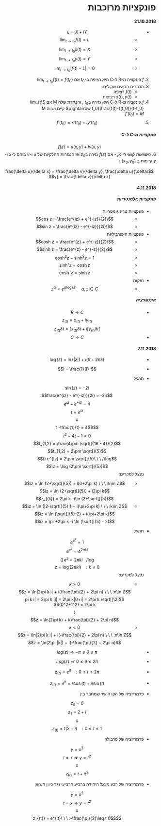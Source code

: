 <style>
    html {
        direction: rtl;
    }
    eqn, table, .katex, annotation {
        direction: ltr;
    }
</style>
# פונקציות מרוכבות
#### 21.10.2018
* $$L = X+ iY$$
    * $$\lim_{t \rightarrow t_0} f(t) = L$$
    * $$\lim_{t \rightarrow t_0} x(t) = X$$
    * $$\lim_{t \rightarrow t_0} y(t) = Y$$
    * $$\lim_{t \rightarrow t_0} |f(t) - L| = 0$$
2. $f$ פונקציה מ-R ל-C היא רציפה ב-$t_0$ אם $\lim_{t \rightarrow t_0}f(t) = f(t_0)$
3. הדברים הבאים שקולים:
    * $f(t)$ רציפה
    * $x(t), y(t)$ רציפות
3. $f$ פונקציה מ-R ל-C היא גזירה ב$t_0$ , והנגזרת שלה M אם $\lim_{t \rightarrow t_0}\frac{f(t)-f(t_0)}{t-t_0}$ קיים ושווה M.  
$f'(t_0) = M$
5. $$f'(t_0) = x'(t_0) +iy'(t_0)$$
##### פונקציות מ-C ל-C
$$f(z) = u(x,y) +iv(x,y)$$
6. *משוואות קושי ריימן* - אם $f(z)$ גזירה ב$z_0$ אז הנגזרות החלקיות של $u$ ו-$v$ ביחס ל-$x$ ו-$y$ קיימות ב $(x_0, y_0)$ ו

$$\frac{\delta u}{\delta x} = \frac{\delta v}{\delta y}, \frac{\delta u}{\delta y} = \frac{\delta v}{\delta x}$$

#### 4.11.2018
##### פונקציות אלמנטריות
* פונקציות טרינוגומטריות
    * $$\cos z = \frac{e^{iz} + e^{-iz}}{2}$$
    * $$\sin z = \frac{e^{iz} - e^{-iz}}{2i}$$
* פונקציות היפורביליות
    * $$\cosh z = \frac{e^{z} + e^{-z}}{2}$$
    * $$\sinh z = \frac{e^{z} - e^{-z}}{2}$$
    * $$\cosh^2 z - \sinh^2 z = 1$$
    * $$\sinh' z = \cosh z$$
    * $$\cosh' z = \sinh z$$
* חזקות
    * $$z^{\alpha} = e^{\alpha \log(z)} \ \ \ \ \alpha,z \in C$$
##### אינטגרציה

*  $$R \longrightarrow C$$
    $$z_{(t)} = x_{(t)} +iy_{(t)}$$
    $$\int z_{(t)}\delta t = \int x_{(t)}\delta t +i\int y_{(t)}\delta t$$
*  $$C \longrightarrow C$$
    <!-- $$\int z_{(t)}\delta t = \int x_{(t)}\delta t +i\int y_{(t)}\delta t$$ -->
#### 7.11.2018
* $$\log (z) = \ln (|z|) + i (\theta +2\pi k)$$
* $$-i = \frac{1}{i}$$
*
    תרגיל

    $$\sin (z) = -2i$$
    $$\frac{e^{iz} - e^{-iz}}{2i} = -2i$$
    $$e^{iz} - e^{-iz} = 4$$
    $$t = e^{iz}$$
    $$\Downarrow$$
    $$t -\frac{1}{t} = 4$$
    $$t^2 -4t - 1 =0$$
    $$t_{1,2} = \frac{4\pm \sqrt[]{16 - 4}}{2}$$
    $$t_{1,2} = 2\pm \sqrt[]{5}$$
    $$e^{iz} = 2\pm \sqrt[]{5}\ \ \ /\log ()$$
    $$iz = \log (2\pm \sqrt[]{5})$$
    נפצל למקרים:
    
    *  
        $$iz = \ln (2+\sqrt[]{5}) + i(0+2\pi k) \ \ \ :k\in Z$$
        $$iz = \ln (2+\sqrt[]{5}) + i2\pi k$$
        $$z_{(k)} = 2\pi k -i\ln (2+\sqrt[]{5})$$
    *  
        $$iz = \ln (|2-\sqrt[]{5}|) + i(\pi+2\pi k) \ \ \ :k\in Z$$
        $$iz = \ln (\sqrt[]{5}-2) + i(\pi+2\pi k)$$
        $$iz = \pi +2\pi k -i \ln (\sqrt[]{5} - 2)$$
*
    תרגיל

    $$e^{e^{z}} = 1$$
    $$e^{e^{z}} = e^{2\pi k i}$$
    $$e^{z} = 2\pi k i\ \ \ /\log ()$$
    $$z = \log (2\pi k i) \ \ \ :k\neq 0$$
    נפצל למקרים:
    
    * 
        $$k>0$$
        $$z = \ln|2\pi k i| + i(\frac{\pi}{2} + 2\pi n) \ \ \ :n\in Z$$
        $$|2\pi k i| = 2\pi k |i| = 2\pi k|0+i| = 2\pi k \sqrt[]{0^2+1^2} = 2\pi k$$
        $$\Downarrow$$
        $$z = \ln(2\pi k) + i(\frac{\pi}{2} + 2\pi n)$$
    * 
        $$k<0$$
        $$z = \ln|2\pi k i| + i(-\frac{\pi}{2} + 2\pi n) \ \ \ :n\in Z$$
        $$z = \ln(2\pi |k|) + i(-\frac{\pi}{2} + 2\pi n)$$
* $$log(z) \Rightarrow -\pi \leq \theta \leq \pi$$
* $$Log(z) \Rightarrow 0 \leq \theta \leq 2\pi$$
* $$z_{(t)} = e^{it}\ \ \ :0\leq t \leq 2\pi$$
* $$z_{(t)} = e^{it} = r\cos(t) + ir\sin(t)$$
*
    פרמריזציה של הקו הישר שמחבר בין 
    
    $$z_0 = 0$$
    $$z_1 = 2+i$$
    $$\Downarrow$$
    $$z_{(t)} = t(2+i)\ \ \ :0\leq t \leq 1$$
*
    פרמריזציה של פרבולה
    
    $$y=x^2$$
    $$t = x \Rightarrow y=t^2$$
    $$\Downarrow$$
    $$z_{(t)} = t+it^2$$
*
    פרמריזציה של רבע מעגל היחידה ברביע הרביעי נגד כיוון השעון
    
    $$y=x^2$$
    $$t = x \Rightarrow y=t^2$$
    $$\Downarrow$$
    $$z_{(t)} = e^{it}\ \ \ :-\frac{\pi}{2}\leq t 0$$